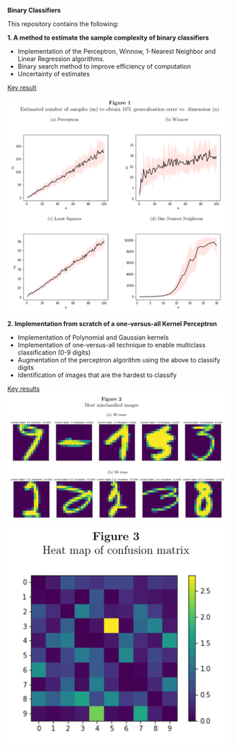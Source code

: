 **Binary Classifiers**

This repository contains the following: 

**1. A method to estimate the sample complexity of binary classifiers**

- Implementation of the Perceptron, Winnow, 1-Nearest Neighbor and Linear Regression algorithms.
- Binary search method to improve efficiency of computation
- Uncertainty of estimates

<u>Key result</u>

![Alt Text](https://github.com/christinakouridi/binaryClassifiers/blob/master/fig1_sample_complexity.png)


**2. Implementation from scratch of a one-versus-all Kernel Perceptron**

- Implementation of Polynomial and Gaussian kernels
- Implementation of one-versus-all technique to enable multiclass classification (0-9 digits)
- Augmentation of the perceptron algorithm using the above to classify digits
- Identification of images that are the hardest to classify

<u>Key results</u>
![Alt Text](https://github.com/christinakouridi/binaryClassifiers/blob/master/fig2_worst_images.png)
![Alt Text](https://github.com/christinakouridi/binaryClassifiers/blob/master/fig3_confusion_matrix.png)
